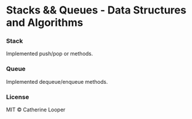 # Stacks && Queues - Data Structures and Algorithms

### Stack

Implemented push/pop or methods.

### Queue

Implemented dequeue/enqueue methods.

### License

MIT © Catherine Looper
